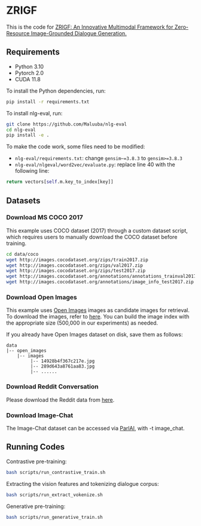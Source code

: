 # ZRIGF

This is the code for [ZRIGF: An Innovative Multimodal Framework for Zero-Resource Image-Grounded Dialogue Generation.](https://arxiv.org/abs/2308.00400)

## Requirements

* Python 3.10
* Pytorch 2.0
* CUDA 11.8

To install the Python dependencies, run:

```bash
pip install -r requirements.txt
```

To install nlg-eval, run:

```bash
git clone https://github.com/Maluuba/nlg-eval
cd nlg-eval
pip install -e .
```

To make the code work, some files need to be modified:
* `nlg-eval/requirements.txt`: change `gensim~=3.8.3` to `gensim>=3.8.3`
* `nlg-eval/nlgeval/word2vec/evaluate.py`: replace line 40 with the following line:

```python
return vectors[self.m.key_to_index[key]]
```

## Datasets
### Download MS COCO 2017
This example uses COCO dataset (2017) through a custom dataset script, which requires users to manually download the COCO dataset before training.
```bash
cd data/coco
wget http://images.cocodataset.org/zips/train2017.zip
wget http://images.cocodataset.org/zips/val2017.zip
wget http://images.cocodataset.org/zips/test2017.zip
wget http://images.cocodataset.org/annotations/annotations_trainval2017.zip
wget http://images.cocodataset.org/annotations/image_info_test2017.zip
```

### Download Open Images
This example uses [Open Images](https://storage.googleapis.com/openimages/web/index.html) images as candidate images for retrieval. To download the images, refer to [here](https://github.com/cvdfoundation/open-images-dataset#download-images-with-bounding-boxes-annotations). You can build the image index with the appropriate size (500,000 in our experiments) as needed.

If you already have Open Images dataset on disk, save them as follows:

```
data
|-- open_images
    |-- images
         |-- 14928b4f367c217e.jpg
         |-- 289d643a8761aa83.jpg
         |-- ......
```

### Download Reddit Conversation
Please download the Reddit data from [here](https://github.com/jokieleung/Maria).

### Download Image-Chat
The Image-Chat dataset can be accessed via [ParlAI](https://github.com/facebookresearch/ParlAI), with -t image_chat.

## Running Codes

Contrastive pre-training:

```bash
bash scripts/run_contrastive_train.sh
```

Extracting the vision features and tokenizing dialogue corpus:

```bash
bash scripts/run_extract_vokenize.sh
```

Generative pre-training:

```bash
bash scripts/run_generative_train.sh
```
